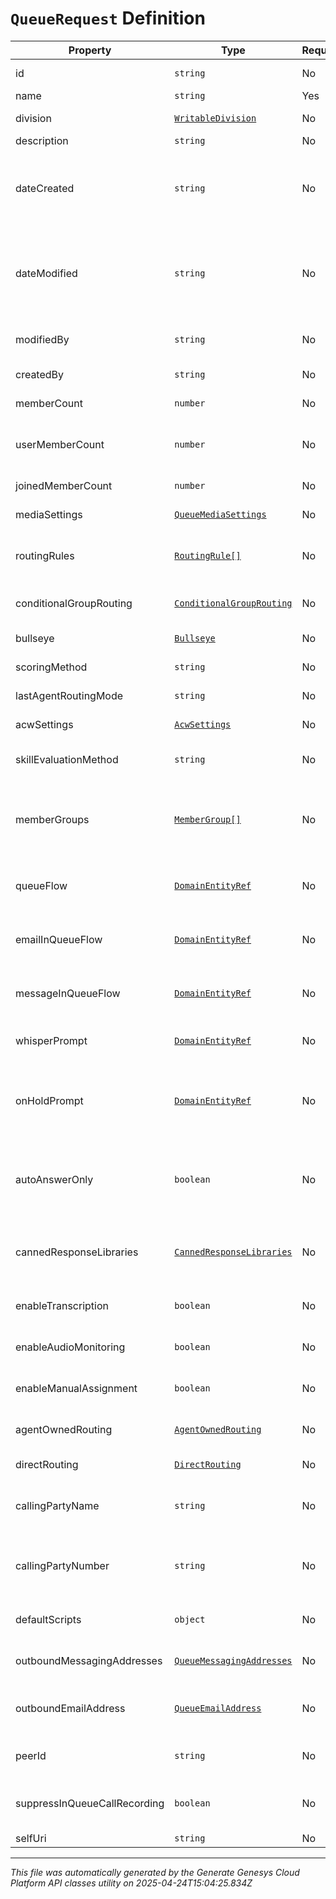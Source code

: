 # `QueueRequest` Definition

| Property | Type | Required | Description |
|----------|------|----------|-------------|
| id | `string` | No | The globally unique identifier for the object. |
| name | `string` | Yes | The queue name |
| division | [`WritableDivision`](writabledivision-definition.md) | No | The division to which this entity belongs. |
| description | `string` | No | The queue description. |
| dateCreated | `string` | No | The date the queue was created. Date time is represented as an ISO-8601 string. For example: yyyy-MM-ddTHH:mm:ss[.mmm]Z |
| dateModified | `string` | No | The date of the last modification to the queue. Date time is represented as an ISO-8601 string. For example: yyyy-MM-ddTHH:mm:ss[.mmm]Z |
| modifiedBy | `string` | No | The ID of the user that last modified the queue. |
| createdBy | `string` | No | The ID of the user that created the queue. |
| memberCount | `number` | No | The total number of members in the queue. |
| userMemberCount | `number` | No | The number of user members (i.e., non-group members) in the queue. |
| joinedMemberCount | `number` | No | The number of joined members in the queue. |
| mediaSettings | [`QueueMediaSettings`](queuemediasettings-definition.md) | No | The media settings for the queue. |
| routingRules | [`RoutingRule[]`](routingrule-definition.md) | No | The routing rules for the queue, used for Preferred Agent Routing. |
| conditionalGroupRouting | [`ConditionalGroupRouting`](conditionalgrouprouting-definition.md) | No | The Conditional Group Routing settings for the queue. |
| bullseye | [`Bullseye`](bullseye-definition.md) | No | The bullseye settings for the queue. |
| scoringMethod | `string` | No | The Scoring Method for the queue. |
| lastAgentRoutingMode | `string` | No | The Last Agent Routing Mode for the queue. |
| acwSettings | [`AcwSettings`](acwsettings-definition.md) | No | The ACW settings for the queue. |
| skillEvaluationMethod | `string` | No | The skill evaluation method to use when routing conversations. |
| memberGroups | [`MemberGroup[]`](membergroup-definition.md) | No | The groups of agents associated with the queue, if any.  Queue membership will update to match group membership changes. |
| queueFlow | [`DomainEntityRef`](domainentityref-definition.md) | No | The in-queue flow to use for call conversations waiting in queue. |
| emailInQueueFlow | [`DomainEntityRef`](domainentityref-definition.md) | No | The in-queue flow to use for email conversations waiting in queue. |
| messageInQueueFlow | [`DomainEntityRef`](domainentityref-definition.md) | No | The in-queue flow to use for message conversations waiting in queue. |
| whisperPrompt | [`DomainEntityRef`](domainentityref-definition.md) | No | The prompt used for whisper on the queue, if configured. |
| onHoldPrompt | [`DomainEntityRef`](domainentityref-definition.md) | No | The audio to be played when calls on this queue are on hold. If not configured, the default on-hold music will play. |
| autoAnswerOnly | `boolean` | No | Specifies whether the configured whisper should play for all ACD calls, or only for those which are auto-answered. |
| cannedResponseLibraries | [`CannedResponseLibraries`](cannedresponselibraries-definition.md) | No | Canned response library IDs and mode with which they are associated with the queue |
| enableTranscription | `boolean` | No | Indicates whether voice transcription is enabled for this queue. |
| enableAudioMonitoring | `boolean` | No | Indicates whether audio monitoring is enabled for this queue. |
| enableManualAssignment | `boolean` | No | Indicates whether manual assignment is enabled for this queue. |
| agentOwnedRouting | [`AgentOwnedRouting`](agentownedrouting-definition.md) | No | The Agent Owned Routing settings for the queue |
| directRouting | [`DirectRouting`](directrouting-definition.md) | No | The Direct Routing settings for the queue |
| callingPartyName | `string` | No | The name to use for caller identification for outbound calls from this queue. |
| callingPartyNumber | `string` | No | The phone number to use for caller identification for outbound calls from this queue. |
| defaultScripts | `object` | No | The default script Ids for the communication types. |
| outboundMessagingAddresses | [`QueueMessagingAddresses`](queuemessagingaddresses-definition.md) | No | The messaging addresses for the queue. |
| outboundEmailAddress | [`QueueEmailAddress`](queueemailaddress-definition.md) | No | The default email address to use for outbound email from this queue. |
| peerId | `string` | No | The ID of an associated external queue. |
| suppressInQueueCallRecording | `boolean` | No | Indicates whether recording in-queue calls is suppressed for this queue. |
| selfUri | `string` | No | The URI for this object |

---

*This file was automatically generated by the Generate Genesys Cloud Platform API classes utility on 2025-04-24T15:04:25.834Z*